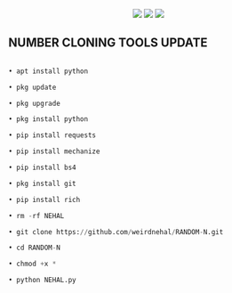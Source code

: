 
<p align="center">
  <img src="https://img.shields.io/badge/Author-weirdnehal-cyan?style=flat-square">
  <img src="https://img.shields.io/badge/Open%20Source-Yes-cyan?style=flat-square">
  <img src="https://img.shields.io/badge/Written%20In-Python-cyan?style=flat-square">
</p>

## NUMBER CLONING TOOLS UPDATE

```Python

• apt install python

• pkg update

• pkg upgrade

• pkg install python

• pip install requests

• pip install mechanize

• pip install bs4

• pkg install git

• pip install rich

• rm -rf NEHAL 

• git clone https://github.com/weirdnehal/RANDOM-N.git

• cd RANDOM-N

• chmod +x *

• python NEHAL.py



